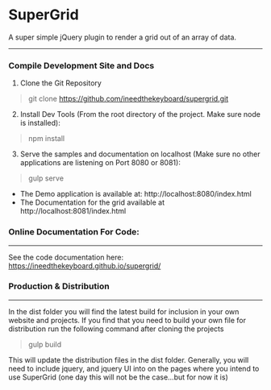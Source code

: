 # SuperGrid
A super simple jQuery plugin to render a grid out of an array of data.
***************

### Compile Development Site and Docs
1) Clone the Git Repository
> git clone https://github.com/ineedthekeyboard/supergrid.git

2) Install Dev Tools (From the root directory of the project. Make sure node is installed):
> npm install

3) Serve the samples and documentation on localhost (Make sure no other applications are listening on Port 8080 or 8081):
> gulp serve

- The Demo application is available at: http://localhost:8080/index.html
- The Documentation for the grid available at http://localhost:8081/index.html

### Online Documentation For Code:
***************
See the code documentation here: https://ineedthekeyboard.github.io/supergrid/


### Production & Distribution
***************
In the dist folder you will find the latest build for inclusion in your own website and projects.
If you find that you need to build your own file for distribution run the following command after cloning the projects
> gulp build

This will update the distribution files in the dist folder. Generally, you will need to include jquery, and jquery UI into on the
pages where you intend to use SuperGrid (one day this will not be the case...but for now it is)

